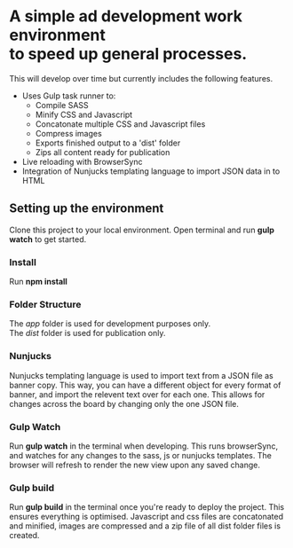 # A simple ad development work environment<br>to speed up general processes.

This will develop over time but currently includes the following features.

- Uses Gulp task runner to:
  - Compile SASS
  - Minify CSS and Javascript
  - Concatonate multiple CSS and Javascript files
  - Compress images
  - Exports finished output to a 'dist' folder
  - Zips all content ready for publication
- Live reloading with BrowserSync
- Integration of Nunjucks templating language to import JSON data in to HTML

## Setting up the environment

Clone this project to your local environment.
Open terminal and run **gulp watch** to get started.

### Install
Run **npm install**

### Folder Structure
The *app* folder is used for development purposes only.<br>
The *dist* folder is used for publication only.

### Nunjucks
Nunjucks templating language is used to import text from a JSON file as banner copy.
This way, you can have a different object for every format of banner, and import the relevent text over for each one. This allows for changes across the board by changing only the one JSON file.

### Gulp Watch

Run **gulp watch** in the terminal when developing. This runs browserSync, and watches for any changes to the sass, js or nunjucks templates.
The browser will refresh to render the new view upon any saved change.

### Gulp build

Run **gulp build** in the terminal once you're ready to deploy the project.
This ensures everything is optimised.
Javascript and css files are concatonated and minified, images are compressed and a zip file of all dist folder files is created.

